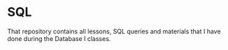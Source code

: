 # SQL
That repository contains all lessons, SQL queries and materials that I have done during the Database I classes.

